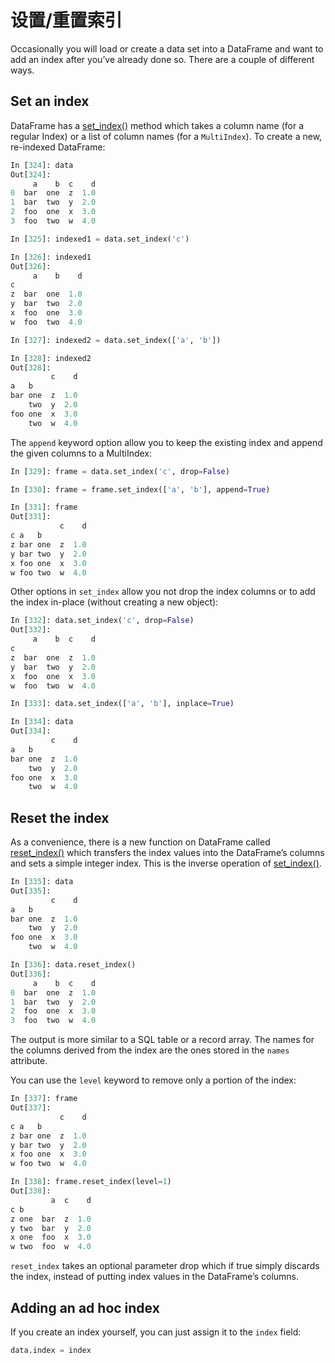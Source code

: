 # 设置/重置索引

Occasionally you will load or create a data set into a DataFrame and want to add an index after you’ve already done so. There are a couple of different ways.

## Set an index

DataFrame has a [set_index()](http://Pandas.pydata.org/Pandas-docs/stable/generated/Pandas.DataFrame.set_index.html#Pandas.DataFrame.set_index) method which takes a column name (for a regular Index) or a list of column names (for a ``MultiIndex``). To create a new, re-indexed DataFrame:

```python
In [324]: data
Out[324]: 
     a    b  c    d
0  bar  one  z  1.0
1  bar  two  y  2.0
2  foo  one  x  3.0
3  foo  two  w  4.0

In [325]: indexed1 = data.set_index('c')

In [326]: indexed1
Out[326]: 
     a    b    d
c               
z  bar  one  1.0
y  bar  two  2.0
x  foo  one  3.0
w  foo  two  4.0

In [327]: indexed2 = data.set_index(['a', 'b'])

In [328]: indexed2
Out[328]: 
         c    d
a   b          
bar one  z  1.0
    two  y  2.0
foo one  x  3.0
    two  w  4.0
```

The ``append`` keyword option allow you to keep the existing index and append the given columns to a MultiIndex:

```python
In [329]: frame = data.set_index('c', drop=False)

In [330]: frame = frame.set_index(['a', 'b'], append=True)

In [331]: frame
Out[331]: 
           c    d
c a   b          
z bar one  z  1.0
y bar two  y  2.0
x foo one  x  3.0
w foo two  w  4.0
```

Other options in ``set_index`` allow you not drop the index columns or to add the index in-place (without creating a new object):

```python
In [332]: data.set_index('c', drop=False)
Out[332]: 
     a    b  c    d
c                  
z  bar  one  z  1.0
y  bar  two  y  2.0
x  foo  one  x  3.0
w  foo  two  w  4.0

In [333]: data.set_index(['a', 'b'], inplace=True)

In [334]: data
Out[334]: 
         c    d
a   b          
bar one  z  1.0
    two  y  2.0
foo one  x  3.0
    two  w  4.0
```

## Reset the index

As a convenience, there is a new function on DataFrame called [reset_index()](http://Pandas.pydata.org/Pandas-docs/stable/generated/Pandas.DataFrame.reset_index.html#Pandas.DataFrame.reset_index) which transfers the index values into the DataFrame’s columns and sets a simple integer index. This is the inverse operation of [set_index()](http://Pandas.pydata.org/Pandas-docs/stable/generated/Pandas.DataFrame.set_index.html#Pandas.DataFrame.set_index).

```python
In [335]: data
Out[335]: 
         c    d
a   b          
bar one  z  1.0
    two  y  2.0
foo one  x  3.0
    two  w  4.0

In [336]: data.reset_index()
Out[336]: 
     a    b  c    d
0  bar  one  z  1.0
1  bar  two  y  2.0
2  foo  one  x  3.0
3  foo  two  w  4.0
```

The output is more similar to a SQL table or a record array. The names for the columns derived from the index are the ones stored in the ``names`` attribute.

You can use the ``level`` keyword to remove only a portion of the index:

```python
In [337]: frame
Out[337]: 
           c    d
c a   b          
z bar one  z  1.0
y bar two  y  2.0
x foo one  x  3.0
w foo two  w  4.0

In [338]: frame.reset_index(level=1)
Out[338]: 
         a  c    d
c b               
z one  bar  z  1.0
y two  bar  y  2.0
x one  foo  x  3.0
w two  foo  w  4.0
```

``reset_index`` takes an optional parameter drop which if true simply discards the index, instead of putting index values in the DataFrame’s columns.

## Adding an ad hoc index

If you create an index yourself, you can just assign it to the ``index`` field:

```python
data.index = index
```
